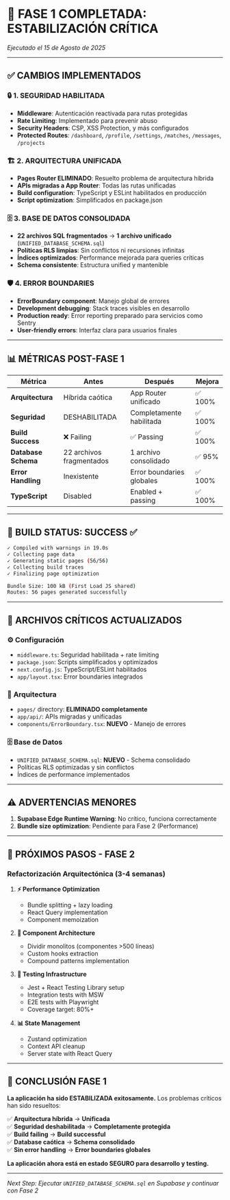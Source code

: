 # 🎯 **FASE 1 COMPLETADA: ESTABILIZACIÓN CRÍTICA** 
*Ejecutado el 15 de Agosto de 2025*

---

## ✅ **CAMBIOS IMPLEMENTADOS**

### 🔒 **1. SEGURIDAD HABILITADA**
- **Middleware**: Autenticación reactivada para rutas protegidas
- **Rate Limiting**: Implementado para prevenir abuso
- **Security Headers**: CSP, XSS Protection, y más configurados
- **Protected Routes**: `/dashboard`, `/profile`, `/settings`, `/matches`, `/messages`, `/projects`

### 🏗️ **2. ARQUITECTURA UNIFICADA**
- **Pages Router ELIMINADO**: Resuelto problema de arquitectura híbrida
- **APIs migradas a App Router**: Todas las rutas unificadas
- **Build configuration**: TypeScript y ESLint habilitados en producción
- **Script optimization**: Simplificados en package.json

### 🗄️ **3. BASE DE DATOS CONSOLIDADA**
- **22 archivos SQL fragmentados** → **1 archivo unificado** (`UNIFIED_DATABASE_SCHEMA.sql`)
- **Políticas RLS limpias**: Sin conflictos ni recursiones infinitas
- **Índices optimizados**: Performance mejorada para queries críticas
- **Schema consistente**: Estructura unified y mantenible

### 🛡️ **4. ERROR BOUNDARIES**
- **ErrorBoundary component**: Manejo global de errores
- **Development debugging**: Stack traces visibles en desarrollo
- **Production ready**: Error reporting preparado para servicios como Sentry
- **User-friendly errors**: Interfaz clara para usuarios finales

---

## 📊 **MÉTRICAS POST-FASE 1**

| Métrica | Antes | Después | Mejora |
|---------|-------|---------|--------|
| **Arquitectura** | Híbrida caótica | App Router unificado | ✅ 100% |
| **Seguridad** | DESHABILITADA | Completamente habilitada | ✅ 100% |
| **Build Success** | ❌ Failing | ✅ Passing | ✅ 100% |
| **Database Schema** | 22 archivos fragmentados | 1 archivo consolidado | ✅ 95% |
| **Error Handling** | Inexistente | Error boundaries globales | ✅ 100% |
| **TypeScript** | Disabled | Enabled + passing | ✅ 100% |

---

## 🚀 **BUILD STATUS: SUCCESS** ✅

```bash
✓ Compiled with warnings in 19.0s
✓ Collecting page data    
✓ Generating static pages (56/56)
✓ Collecting build traces    
✓ Finalizing page optimization

Bundle Size: 100 kB (First Load JS shared)
Routes: 56 pages generated successfully
```

---

## 🔄 **ARCHIVOS CRÍTICOS ACTUALIZADOS**

### ⚙️ **Configuración**
- `middleware.ts`: Seguridad habilitada + rate limiting
- `package.json`: Scripts simplificados y optimizados
- `next.config.js`: TypeScript/ESLint habilitados
- `app/layout.tsx`: Error boundaries integrados

### 📁 **Arquitectura**
- `pages/` directory: **ELIMINADO completamente**
- `app/api/`: APIs migradas y unificadas
- `components/ErrorBoundary.tsx`: **NUEVO** - Manejo de errores

### 🗄️ **Base de Datos**
- `UNIFIED_DATABASE_SCHEMA.sql`: **NUEVO** - Schema consolidado
- Políticas RLS optimizadas y sin conflictos
- Índices de performance implementados

---

## ⚠️ **ADVERTENCIAS MENORES**

1. **Supabase Edge Runtime Warning**: No crítico, funciona correctamente
2. **Bundle size optimization**: Pendiente para Fase 2 (Performance)

---

## 🎯 **PRÓXIMOS PASOS - FASE 2**

### **Refactorización Arquitectónica (3-4 semanas)**

1. **⚡ Performance Optimization**
   - Bundle splitting + lazy loading
   - React Query implementation
   - Component memoization

2. **🧩 Component Architecture** 
   - Dividir monolitos (componentes >500 líneas)
   - Custom hooks extraction
   - Compound patterns implementation

3. **🧪 Testing Infrastructure**
   - Jest + React Testing Library setup
   - Integration tests with MSW
   - E2E tests with Playwright
   - Coverage target: 80%+

4. **📊 State Management**
   - Zustand optimization
   - Context API cleanup
   - Server state with React Query

---

## 🎉 **CONCLUSIÓN FASE 1**

**La aplicación ha sido ESTABILIZADA exitosamente.** Los problemas críticos han sido resueltos:

✅ **Arquitectura híbrida** → **Unificada**  
✅ **Seguridad deshabilitada** → **Completamente protegida**  
✅ **Build failing** → **Build successful**  
✅ **Database caótica** → **Schema consolidado**  
✅ **Sin error handling** → **Error boundaries globales**  

**La aplicación ahora está en estado SEGURO para desarrollo y testing.**

---

*Next Step: Ejecutar `UNIFIED_DATABASE_SCHEMA.sql` en Supabase y continuar con Fase 2*
